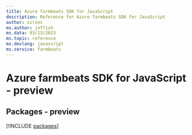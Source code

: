```yaml
---
title: Azure farmbeats SDK for JavaScript
description: Reference for Azure farmbeats SDK for JavaScript
author: xirzec
ms.author: jeffish
ms.data: 03/13/2023
ms.topic: reference
ms.devlang: javascript
ms.service: farmbeats
---
```

# Azure farmbeats SDK for JavaScript - preview
## Packages - preview
[!INCLUDE [packages](farmbeats-index.md)]